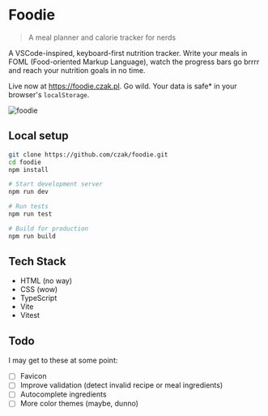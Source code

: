 # Foodie

> A meal planner and calorie tracker for nerds

A VSCode-inspired, keyboard-first nutrition tracker. Write your meals in FOML (Food-oriented Markup Language), watch the progress bars go brrrr and reach your nutrition goals in no time.

Live now at https://foodie.czak.pl. Go wild. Your data is safe* in your browser's `localStorage`.

![foodie](https://github.com/user-attachments/assets/154d0b21-6189-468f-83db-99d3afe1e151)


## Local setup

```bash
git clone https://github.com/czak/foodie.git
cd foodie
npm install

# Start development server
npm run dev

# Run tests
npm run test

# Build for production
npm run build
```

## Tech Stack

- HTML (no way)
- CSS (wow)
- TypeScript
- Vite
- Vitest

## Todo

I may get to these at some point:

- [ ] Favicon
- [ ] Improve validation (detect invalid recipe or meal ingredients)
- [ ] Autocomplete ingredients
- [ ] More color themes (maybe, dunno)

